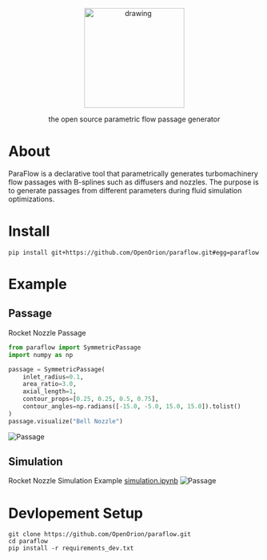 <p align="center">
    <img src="./assets/logo.svg" alt="drawing" width="200"/>
</p>

<p align="center">the open source parametric flow passage generator</p>


# About
ParaFlow is a declarative tool that parametrically generates turbomachinery flow passages with B-splines such as diffusers and nozzles. The purpose is to generate passages from different parameters during fluid simulation optimizations.


# Install
```
pip install git+https://github.com/OpenOrion/paraflow.git#egg=paraflow
```

# Example

## Passage
Rocket Nozzle Passage
```python
from paraflow import SymmetricPassage
import numpy as np

passage = SymmetricPassage(
    inlet_radius=0.1,
    area_ratio=3.0,
    axial_length=1,
    contour_props=[0.25, 0.25, 0.5, 0.75],
    contour_angles=np.radians([-15.0, -5.0, 15.0, 15.0]).tolist()
)
passage.visualize("Bell Nozzle")
```
![Passage](./assets/bell.png)

## Simulation
Rocket Nozzle Simulation Example
[simulation.ipynb](examples/simulation.ipynb)
![Passage](./assets/bell_simulation.png)



# Devlopement Setup
```
git clone https://github.com/OpenOrion/paraflow.git
cd paraflow
pip install -r requirements_dev.txt
```